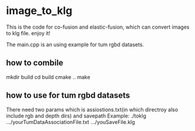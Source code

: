 # image_to_klg
This is the code for co-fusion and elastic-fusion, which can convert images to klg file. enjoy it! 

The main.cpp is an using example for tum rgbd datasets.


## how to combile
mkdir build
cd build
cmake ..
make

## how to use for tum rgbd datasets
There need two params which is assiostions.txt(in which directroy also include rgb and depth dirs) and savepath
Example: ./toklg   .../yourTumDataAssociationFile.txt   .../youSaveFile.klg
